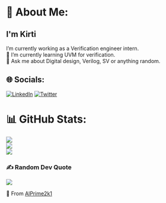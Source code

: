 # 💫 About Me:
<h2>I'm Kirti</h2>
I’m currently working as a Verification engineer intern. <br>🌱 I’m currently learning UVM for verification.<br>💬 Ask me about Digital design, Verilog, SV or anything random.


## 🌐 Socials:
[![LinkedIn](https://img.shields.io/badge/LinkedIn-%230077B5.svg?logo=linkedin&logoColor=white)](https://linkedin.com/in/kirti-kumar-2k1) [![Twitter](https://img.shields.io/badge/Twitter-%231DA1F2.svg?logo=Twitter&logoColor=white)](https://twitter.com/@AlPrime2k1) 

# 📊 GitHub Stats:
![](https://github-readme-stats.vercel.app/api?username=AlPrime2k1&theme=dark&hide_border=false&include_all_commits=true&count_private=false)<br/>
![](https://github-readme-streak-stats.herokuapp.com/?user=AlPrime2k1&theme=dark&hide_border=false)<br/>
![](https://github-readme-stats.vercel.app/api/top-langs/?username=AlPrime2k1&theme=dark&hide_border=false&include_all_commits=true&count_private=false&layout=compact)

### ✍️ Random Dev Quote
![](https://quotes-github-readme.vercel.app/api?type=vetical&theme=tokyonight)


💚 From [AlPrime2k1](https://github.com/AlPrime2k1)
